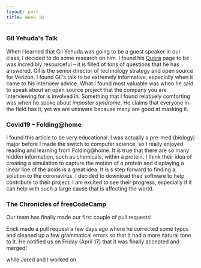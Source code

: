 ```yaml
---
layout: post
title: Week 10
---
```


### Gil Yehuda's Talk

When I learned that Gil Yehuda was going to be a guest speaker in our class, I decided to do some research on him. I found his [Quora](https://www.quora.com/profile/Gil-Yehuda) page to be was incredibly resourceful – it is filled of tons of questions that he has answered. Gil is the senior director of technology strategy and open source for Verizon. I found Gil's talk to be extremely informative, especially when it came to his interview advice. What I found most valuable was when he said to speak about an open source project that the company you are interviewing for is involved in. Something that I found relatively comforting was when he spoke about *imposter syndrome*. He claims that everyone in the field has it, yet we are unaware because many are good at masking it. 

### Covid19 – Folding@home

I found this article to be very educational. I was actually a pre-med (biology) major before I made the switch to computer science, so I really enjoyed reading and learning from Folding@home. It is true that there are so many hidden information, such as chemicals, within a protein. I think their idea of creating a simulation to capture the motion of a protein and displaying a linear line of the acids is a great idea. It is s step forward to finding a solution to the coronavirus. I decided to download their software to help contribute to their project. I am excited to see their progress, especially if it can help with such a large cause that is affecting the world.

### The Chronicles of freeCodeCamp

Our team has finally made our first couple of pull requests! 

Erick made a pull request a few days ago where he corrected some typos and cleaned up a few grammatical errors so that it had a more natural tone to it. He notified us on Friday (April 17) that it was finally accepted and merged!



while Jared and I worked on 
